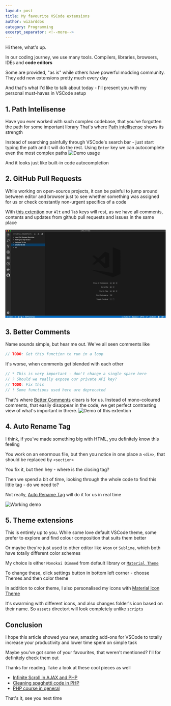 ```yaml
---
layout: post
title: My favourite VSCode extensions
author: wizarddos
category: Programming
excerpt_separator: <!--more-->
---
```


Hi there, what's up.

In our coding journey, we use many tools. Compilers, libraries, browsers, IDEs and **code editors**

Some are provided, "as is" while others have powerful modding community. They add new extensions pretty much every day

And that's what I'd like to talk about today - I'll present you with my personal must-haves in VSCode setup

<!--more-->

## 1. Path Intellisense

Have you ever worked with such complex codebase, that you've forgotten the path for some important library
That's where [Path intellisense](https://marketplace.visualstudio.com/items?itemName=christian-kohler.path-intellisense) shows its strength

Instead of searching painfully through VSCode's search bar - just start typing the path and it will do the rest. Using `Enter` key we can autocomplete even the most complex paths 
![Demo usage](https://i.giphy.com/iaHeUiDeTUZuo.gif)

And it looks just like built-in code autocompletion

## 2. GitHub Pull Requests

While working on open-source projects, it can be painful to jump around between editor and browser just to see whether something was assigned for us or check constantly non-urgent specifics of a code

With [this extention](https://marketplace.visualstudio.com/items?itemName=GitHub.vscode-pull-request-github) our `Alt` and `Tab` keys will rest, as we have all comments, contents and updates from github pull requests and issues in the same place

![demo](https://github.com/Microsoft/vscode-pull-request-github/raw/HEAD/.readme/demo.gif)

## 3. Better Comments

Name sounds simple, but hear me out.
We've all seen comments like
```js
// TODO: Get this function to run in a loop
```

It's worse, when comments get blended with each other
```js
// * This is very important - don't change a single space here
// ? Should we really expose our private API key?
// TODO: Fix this
// ! Some functions used here are deprecated
```

That's where [Better Comments](https://marketplace.visualstudio.com/items?itemName=aaron-bond.better-comments) clears is for us.
Instead of mono-coloured comments, that easily disappear in the code, we get perfect contrasting view of what's important in threre.
![Demo of this extention](https://github.com/aaron-bond/better-comments/raw/HEAD/images/better-comments.PNG)

## 4. Auto Rename Tag

I think, if you've made something big with HTML, you definitely know this feeling

You work on an enormous file, but then you notice in one place a `<div>`, that should be replaced by `<section>`

You fix it, but then hey - where is the closing tag?

Then we spend a bit of time, looking through the whole code to find this little tag - do we need to?

Not really, [Auto Rename Tag](https://marketplace.visualstudio.com/items?itemName=formulahendry.auto-rename-tag) will do it for us in real time

![Working demo](https://github.com/formulahendry/vscode-auto-rename-tag/raw/HEAD/images/usage.gif)

## 5. Theme extensions

This is entirely up to you. While some love default VSCode theme, some prefer to explore and find colour composition that suits them better

Or maybe they're just used to other editor like `Atom` or `Sublime`, which both have totally different color schemes

My choice is either `Monokai Dimmed` from default library or [`Material Theme`](https://marketplace.visualstudio.com/items?itemName=Equinusocio.vsc-material-theme)

To change these, click settings button in bottom left corner - choose Themes and then color theme

In addition to color theme, I also personalised my icons with [Material Icon Theme](https://marketplace.visualstudio.com/items?itemName=PKief.material-icon-theme)

It's swarming with different icons, and also changes folder's icon based on their name. So `assets` directort will look completely unlike `scripts`


## Conclusion

I hope this article showed you new, amazing add-ons for VSCode to totally increase your productivity and lower time spent on simple task

Maybe you've got some of your favourites, that weren't mentioned? I'll for definitely check them out

Thanks for reading. Take a look at  these cool pieces as well
- [Infinite Scroll in AJAX and PHP](https://wizarddos.github.io/blog/programming/2024/04/02/php-javascript-ajax-fetch-infinite-scroll.html)
- [Cleaning spaghetti code in PHP](https://wizarddos.github.io/blog/programming/2024/02/23/cleaning-spaghetii-code-in-php.html)
- [PHP course in general](https://wizarddos.github.io/blog/series/php_0_to_hero.html)

That's it, see you next time